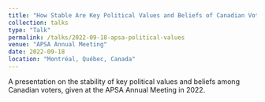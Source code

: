 ```yaml
---
title: "How Stable Are Key Political Values and Beliefs of Canadian Voters? (with J.-F. Daoust)"
collection: talks
type: "Talk"
permalink: /talks/2022-09-18-apsa-political-values
venue: "APSA Annual Meeting"
date: 2022-09-18
location: "Montréal, Québec, Canada"
---
```


A presentation on the stability of key political values and beliefs among Canadian voters, given at the APSA Annual Meeting in 2022.
